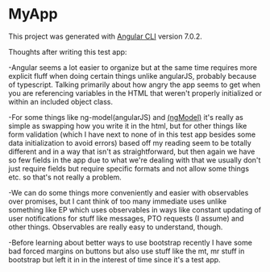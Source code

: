 # MyApp

This project was generated with [Angular CLI](https://github.com/angular/angular-cli) version 7.0.2.

Thoughts after writing this test app:

-Angular seems a lot easier to organize but at the same time requires more explicit fluff when doing certain things unlike angularJS, probably because of typescript. Talking primarily about how angry the app seems to get when you are referencing variables in the HTML that weren't properly initialized or within an included object class.

-For some things like ng-model(angularJS) and [(ngModel)](Angular) it's really as simple as swapping how you write it in the html, but for other things like form validation (which I have next to none of in this test app besides some data initialization to avoid errors) based off my reading seem to be totally different and in a way that isn't as straightforward, but then again we have so few fields in the app due to what we're dealing with that we usually don't just require fields but require specific formats and not allow some things etc. so that's not really a problem.

-We can do some things more conveniently and easier with observables over promises, but I cant think of too many immediate uses unlike something like EP which uses observables in ways like constant updating of user notifications for stuff like messages, PTO requests (I assume) and other things. Observables are really easy to understand, though.

-Before learning about better ways to use bootstrap recently I have some bad forced margins on buttons but also use stuff like the mt, mr stuff in bootstrap but left it in in the interest of time since it's a test app.
